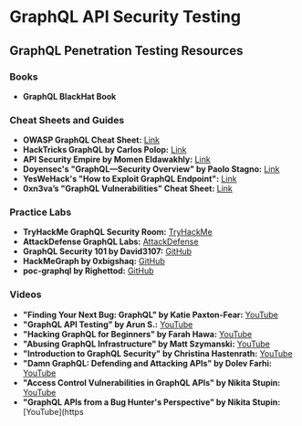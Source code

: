 # GraphQL API Security Testing

## GraphQL Penetration Testing Resources

### Books

* **GraphQL BlackHat Book**

### Cheat Sheets and Guides

* **OWASP GraphQL Cheat Sheet:** [Link](https://cheatsheetseries.owasp.org/cheatsheets/GraphQL_Cheat_Sheet.xhtml)
* **HackTricks GraphQL by Carlos Polop:** [Link](https://book.hacktricks.xyz/network-services-pentesting/pentesting-web/graphql)
* **API Security Empire by Momen Eldawakhly:** [Link](https://github.com/cyprosecurity/API-SecurityEmpire)
* **Doyensec's "GraphQL—Security Overview" by Paolo Stagno:** [Link](https://blog.doyensec.com/2018/05/17/graphql-security-overview.xhtml)
* **YesWeHack's "How to Exploit GraphQL Endpoint":** [Link](https://blog.yeswehack.com/yeswerhackers/how-exploit-graphql-endpoint-bug-bounty)
* **0xn3va’s "GraphQL Vulnerabilities" Cheat Sheet:** [Link](https://0xn3va.gitbook.io/cheat-sheets/web-application/graphql-vulnerabilities)

### Practice Labs

* **TryHackMe GraphQL Security Room:** [TryHackMe](https://tryhackme.com)
* **AttackDefense GraphQL Labs:** [AttackDefense](https://attackdefense.com/challengedetailsnoauth?cid=1991)
* **GraphQL Security 101 by David3107:** [GitHub](https://github.com/david3107/graphql-security-labs)
* **HackMeGraph by 0xbigshaq:** [GitHub](https://github.com/0xbigshaq/hackmegraph)
* **poc-graphql by Righettod:** [GitHub](https://github.com/righettod/poc-graphql)

### Videos

* **"Finding Your Next Bug: GraphQL" by Katie Paxton-Fear:** [YouTube](https://www.youtube.com/watch?v=jyjGneKJynk)
* **"GraphQL API Testing" by Arun S.:** [YouTube](https://www.youtube.com/watch?v=Wb0BO8J7024)
* **"Hacking GraphQL for Beginners" by Farah Hawa:** [YouTube](https://www.youtube.com/watch?v=OQCgmftU-Og)
* **"Abusing GraphQL Infrastructure" by Matt Szymanski:** [YouTube](https://www.youtube.com/watch?v=NPDp7GHmMa0)
* **"Introduction to GraphQL Security" by Christina Hastenrath:** [YouTube](https://www.youtube.com/watch?v=aI-wI14D1nw)
* **"Damn GraphQL: Defending and Attacking APIs" by Dolev Farhi:** [YouTube](https://www.youtube.com/watch?v=EVRf708-zq4)
* **"Access Control Vulnerabilities in GraphQL APIs" by Nikita Stupin:** [YouTube](https://www.youtube.com/watch?v=bCfKqPnt_8Y)
* **"GraphQL APIs from a Bug Hunter's Perspective" by Nikita Stupin:** \[YouTube]\(https
